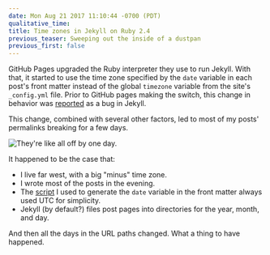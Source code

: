 ```yaml
---
date: Mon Aug 21 2017 11:10:44 -0700 (PDT)
qualitative_time: 
title: Time zones in Jekyll on Ruby 2.4
previous_teaser: Sweeping out the inside of a dustpan
previous_first: false
---
```

GitHub Pages upgraded the Ruby interpreter they use to run Jekyll.
With that, it started to use the time zone specified by the `date` variable in each post's front matter instead of the global `timezone` variable from the site's `_config.yml` file.
Prior to GitHub pages making the switch, this change in behavior was [reported](https://github.com/jekyll/jekyll/issues/5963) as a bug in Jekyll.

This change, combined with several other factors, led to most of my posts' permalinks breaking for a few days.

![They're like all off by one day.](/assets/2017/jekyll-ruby24-dates.png)

It happened to be the case that:

- I live far west, with a big "minus" time zone.
- I wrote most of the posts in the evening.
- The [script](https://github.com/wh0/wh0.github.io/blob/967d52d3a6518ccc1a7c236548d4bdd28adae6f2/index.html#L7) I used to generate the `date` variable in the front matter always used UTC for simplicity.
- Jekyll (by default?) files post pages into directories for the year, month, and day.

And then all the days in the URL paths changed.
What a thing to have happened.
